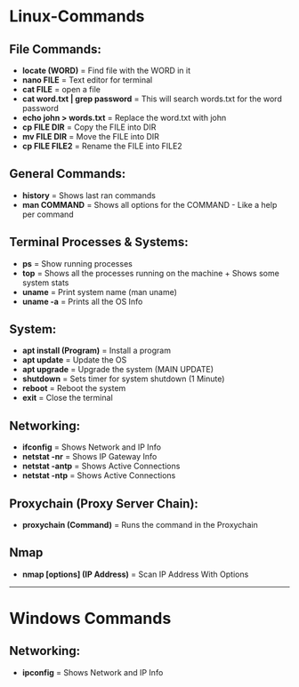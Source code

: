 # Linux-Commands

## File Commands:

* **locate (WORD)** = Find file with the WORD in it<br>
* **nano FILE** = Text editor for terminal<br>
* **cat FILE** = open a file<br>
* **cat word.txt | grep password** = This will search words.txt for the word password<br>
* **echo john > words.txt** = Replace the word.txt with john<br>
* **cp FILE DIR** =  Copy the FILE into DIR<br>
* **mv FILE DIR** =  Move the FILE into DIR<br>
* **cp FILE FILE2** =  Rename the FILE into FILE2<br>

## General Commands:

* **history** = Shows last ran commands<br>
* **man COMMAND** = Shows all options for the COMMAND - Like a help per command<br>

## Terminal Processes & Systems:

* **ps** = Show running processes<br>
* **top** = Shows all the processes running on the machine + Shows some system stats<br>
* **uname** = Print system name (man uname)<br>
* **uname -a** = Prints all the OS Info<br>

## System:

* **apt install (Program)** = Install a program<br>
* **apt update** = Update the OS<br>
* **apt upgrade** = Upgrade the system (MAIN UPDATE)<br>
* **shutdown** = Sets timer for system shutdown (1 Minute)<br>
* **reboot** = Reboot the system<br>
* **exit** = Close the terminal<br>

## Networking:

* **ifconfig** = Shows Network and IP Info<br>
* **netstat -nr** = Shows IP Gateway Info<br>
* **netstat -antp** = Shows Active Connections<br>
* **netstat -ntp** = Shows Active Connections<br>

## Proxychain (Proxy Server Chain):

* **proxychain (Command)** = Runs the command in the Proxychain<br>

## Nmap
* **nmap [options] (IP Address)** = Scan IP Address With Options

<hr>

# Windows Commands

## Networking:

* **ipconfig** = Shows Network and IP Info
